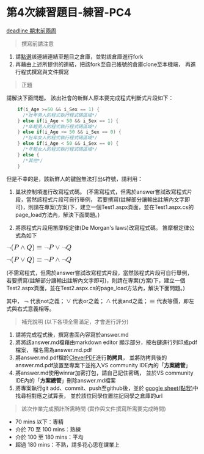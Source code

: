 ﻿# 第4次練習題目-練習-PC4
[deadline 期末前兩周](#)
>撰寫前請注意

1. 請[點選](https://github.com/altoliaw3/111-1PC4.git)該連結連結至題目之倉庫，並對該倉庫進行fork
2. 再藉由上述所提供的連結，把該fork至自己帳號的倉庫clone至本機端，
再進行程式撰寫與文件撰寫

> 正題

請解決下面問題。
該出社會的新鮮人原本要完成程式判斷式片段如下：
```csharp
    if(i_Age >=50 && i_Sex == 1) {
      /*壯年男人的程式執行程式碼區域*/
    } else if(i_Age < 50 && i_Sex == 1) {
      /*年輕男人的程式執行程式碼區域*/
    } else if(i_Age >= 50 && i_Sex == 0) {
      /*壯年女人的程式執行程式碼區域*/
    } else if(i_Age < 50 && i_Sex == 0) {
      /*年輕女人的程式執行程式碼區域*/
    } else {
      /*其他*/
    }
```

但是不幸的是，該新鮮人的鍵盤無法打出`&`符號，請利用：

1. 巢狀控制項進行改寫程式碼。
(不需寫程式，但需於answer嘗試改寫程式片段，當然該程式片段可自行舉例，
若要撰寫(註解部分讓輸出註解內文字即可)，則請在專案(方案)下，建立一個Test1.aspx頁面，並在Test1.aspx.cs的page_load方法內，解決下面問題。)

2. 將原程式片段用笛摩根定律(De Morgan's laws)改寫程式碼。
笛摩根定律公式為如下
<?xml version="1.0" encoding="UTF-8" standalone="no" ?>
<svg xmlns="http://www.w3.org/2000/svg" width="170.488px" height="18.096px" viewBox="0 -750 9419.4 1000" xmlns:xlink="http://www.w3.org/1999/xlink" style=""><defs><path id="MJX-7-TEX-N-AC" d="M56 323T56 336T70 356H596Q603 353 611 343V102Q598 89 591 89Q587 89 584 90T579 94T575 98T572 102L571 209V316H70Q56 323 56 336Z"></path><path id="MJX-7-TEX-N-28" d="M94 250Q94 319 104 381T127 488T164 576T202 643T244 695T277 729T302 750H315H319Q333 750 333 741Q333 738 316 720T275 667T226 581T184 443T167 250T184 58T225 -81T274 -167T316 -220T333 -241Q333 -250 318 -250H315H302L274 -226Q180 -141 137 -14T94 250Z"></path><path id="MJX-7-TEX-I-50" d="M287 628Q287 635 230 637Q206 637 199 638T192 648Q192 649 194 659Q200 679 203 681T397 683Q587 682 600 680Q664 669 707 631T751 530Q751 453 685 389Q616 321 507 303Q500 302 402 301H307L277 182Q247 66 247 59Q247 55 248 54T255 50T272 48T305 46H336Q342 37 342 35Q342 19 335 5Q330 0 319 0Q316 0 282 1T182 2Q120 2 87 2T51 1Q33 1 33 11Q33 13 36 25Q40 41 44 43T67 46Q94 46 127 49Q141 52 146 61Q149 65 218 339T287 628ZM645 554Q645 567 643 575T634 597T609 619T560 635Q553 636 480 637Q463 637 445 637T416 636T404 636Q391 635 386 627Q384 621 367 550T332 412T314 344Q314 342 395 342H407H430Q542 342 590 392Q617 419 631 471T645 554Z"></path><path id="MJX-7-TEX-N-2227" d="M318 591Q325 598 333 598Q344 598 348 591Q349 590 414 445T545 151T611 -4Q609 -22 591 -22Q588 -22 586 -21T581 -20T577 -17T575 -13T572 -9T570 -4L333 528L96 -4Q87 -20 80 -21Q78 -22 75 -22Q57 -22 55 -4Q55 2 120 150T251 444T318 591Z"></path><path id="MJX-7-TEX-I-51" d="M399 -80Q399 -47 400 -30T402 -11V-7L387 -11Q341 -22 303 -22Q208 -22 138 35T51 201Q50 209 50 244Q50 346 98 438T227 601Q351 704 476 704Q514 704 524 703Q621 689 680 617T740 435Q740 255 592 107Q529 47 461 16L444 8V3Q444 2 449 -24T470 -66T516 -82Q551 -82 583 -60T625 -3Q631 11 638 11Q647 11 649 2Q649 -6 639 -34T611 -100T557 -165T481 -194Q399 -194 399 -87V-80ZM636 468Q636 523 621 564T580 625T530 655T477 665Q429 665 379 640Q277 591 215 464T153 216Q153 110 207 59Q231 38 236 38V46Q236 86 269 120T347 155Q372 155 390 144T417 114T429 82T435 55L448 64Q512 108 557 185T619 334T636 468ZM314 18Q362 18 404 39L403 49Q399 104 366 115Q354 117 347 117Q344 117 341 117T337 118Q317 118 296 98T274 52Q274 18 314 18Z"></path><path id="MJX-7-TEX-N-29" d="M60 749L64 750Q69 750 74 750H86L114 726Q208 641 251 514T294 250Q294 182 284 119T261 12T224 -76T186 -143T145 -194T113 -227T90 -246Q87 -249 86 -250H74Q66 -250 63 -250T58 -247T55 -238Q56 -237 66 -225Q221 -64 221 250T66 725Q56 737 55 738Q55 746 60 749Z"></path><path id="MJX-7-TEX-N-2261" d="M56 444Q56 457 70 464H707Q722 456 722 444Q722 430 706 424H72Q56 429 56 444ZM56 237T56 250T70 270H707Q722 262 722 250T707 230H70Q56 237 56 250ZM56 56Q56 71 72 76H706Q722 70 722 56Q722 44 707 36H70Q56 43 56 56Z"></path><path id="MJX-7-TEX-N-2228" d="M55 580Q56 587 61 592T75 598Q86 598 96 580L333 48L570 580Q579 596 586 597Q588 598 591 598Q609 598 611 580Q611 574 546 426T415 132T348 -15Q343 -22 333 -22T318 -15Q317 -14 252 131T121 425T55 580Z"></path></defs><g stroke="currentColor" fill="currentColor" stroke-width="0" transform="matrix(1 0 0 -1 0 0)"><g data-mml-node="math"><g data-mml-node="mi"><use xlink:href="#MJX-7-TEX-N-AC"></use></g><g data-mml-node="mo" transform="translate(667, 0)"><use xlink:href="#MJX-7-TEX-N-28"></use></g><g data-mml-node="mi" transform="translate(1056, 0)"><use xlink:href="#MJX-7-TEX-I-50"></use></g><g data-mml-node="mo" transform="translate(2029.2, 0)"><use xlink:href="#MJX-7-TEX-N-2227"></use></g><g data-mml-node="mi" transform="translate(2918.4, 0)"><use xlink:href="#MJX-7-TEX-I-51"></use></g><g data-mml-node="mo" transform="translate(3709.4, 0)"><use xlink:href="#MJX-7-TEX-N-29"></use></g><g data-mml-node="mo" transform="translate(4376.2, 0)"><use xlink:href="#MJX-7-TEX-N-2261"></use></g><g data-mml-node="mi" transform="translate(5432, 0)"><use xlink:href="#MJX-7-TEX-N-AC"></use></g><g data-mml-node="mi" transform="translate(6099, 0)"><use xlink:href="#MJX-7-TEX-I-50"></use></g><g data-mml-node="mo" transform="translate(7072.2, 0)"><use xlink:href="#MJX-7-TEX-N-2228"></use></g><g data-mml-node="mi" transform="translate(7961.4, 0)"><use xlink:href="#MJX-7-TEX-N-AC"></use></g><g data-mml-node="mi" transform="translate(8628.4, 0)"><use xlink:href="#MJX-7-TEX-I-51"></use></g></g></g></svg>
<?xml version="1.0" encoding="UTF-8" standalone="no" ?>
<svg xmlns="http://www.w3.org/2000/svg" width="170.488px" height="18.096px" viewBox="0 -750 9419.4 1000" xmlns:xlink="http://www.w3.org/1999/xlink" style=""><defs><path id="MJX-8-TEX-N-AC" d="M56 323T56 336T70 356H596Q603 353 611 343V102Q598 89 591 89Q587 89 584 90T579 94T575 98T572 102L571 209V316H70Q56 323 56 336Z"></path><path id="MJX-8-TEX-N-28" d="M94 250Q94 319 104 381T127 488T164 576T202 643T244 695T277 729T302 750H315H319Q333 750 333 741Q333 738 316 720T275 667T226 581T184 443T167 250T184 58T225 -81T274 -167T316 -220T333 -241Q333 -250 318 -250H315H302L274 -226Q180 -141 137 -14T94 250Z"></path><path id="MJX-8-TEX-I-50" d="M287 628Q287 635 230 637Q206 637 199 638T192 648Q192 649 194 659Q200 679 203 681T397 683Q587 682 600 680Q664 669 707 631T751 530Q751 453 685 389Q616 321 507 303Q500 302 402 301H307L277 182Q247 66 247 59Q247 55 248 54T255 50T272 48T305 46H336Q342 37 342 35Q342 19 335 5Q330 0 319 0Q316 0 282 1T182 2Q120 2 87 2T51 1Q33 1 33 11Q33 13 36 25Q40 41 44 43T67 46Q94 46 127 49Q141 52 146 61Q149 65 218 339T287 628ZM645 554Q645 567 643 575T634 597T609 619T560 635Q553 636 480 637Q463 637 445 637T416 636T404 636Q391 635 386 627Q384 621 367 550T332 412T314 344Q314 342 395 342H407H430Q542 342 590 392Q617 419 631 471T645 554Z"></path><path id="MJX-8-TEX-N-2228" d="M55 580Q56 587 61 592T75 598Q86 598 96 580L333 48L570 580Q579 596 586 597Q588 598 591 598Q609 598 611 580Q611 574 546 426T415 132T348 -15Q343 -22 333 -22T318 -15Q317 -14 252 131T121 425T55 580Z"></path><path id="MJX-8-TEX-I-51" d="M399 -80Q399 -47 400 -30T402 -11V-7L387 -11Q341 -22 303 -22Q208 -22 138 35T51 201Q50 209 50 244Q50 346 98 438T227 601Q351 704 476 704Q514 704 524 703Q621 689 680 617T740 435Q740 255 592 107Q529 47 461 16L444 8V3Q444 2 449 -24T470 -66T516 -82Q551 -82 583 -60T625 -3Q631 11 638 11Q647 11 649 2Q649 -6 639 -34T611 -100T557 -165T481 -194Q399 -194 399 -87V-80ZM636 468Q636 523 621 564T580 625T530 655T477 665Q429 665 379 640Q277 591 215 464T153 216Q153 110 207 59Q231 38 236 38V46Q236 86 269 120T347 155Q372 155 390 144T417 114T429 82T435 55L448 64Q512 108 557 185T619 334T636 468ZM314 18Q362 18 404 39L403 49Q399 104 366 115Q354 117 347 117Q344 117 341 117T337 118Q317 118 296 98T274 52Q274 18 314 18Z"></path><path id="MJX-8-TEX-N-29" d="M60 749L64 750Q69 750 74 750H86L114 726Q208 641 251 514T294 250Q294 182 284 119T261 12T224 -76T186 -143T145 -194T113 -227T90 -246Q87 -249 86 -250H74Q66 -250 63 -250T58 -247T55 -238Q56 -237 66 -225Q221 -64 221 250T66 725Q56 737 55 738Q55 746 60 749Z"></path><path id="MJX-8-TEX-N-2261" d="M56 444Q56 457 70 464H707Q722 456 722 444Q722 430 706 424H72Q56 429 56 444ZM56 237T56 250T70 270H707Q722 262 722 250T707 230H70Q56 237 56 250ZM56 56Q56 71 72 76H706Q722 70 722 56Q722 44 707 36H70Q56 43 56 56Z"></path><path id="MJX-8-TEX-N-2227" d="M318 591Q325 598 333 598Q344 598 348 591Q349 590 414 445T545 151T611 -4Q609 -22 591 -22Q588 -22 586 -21T581 -20T577 -17T575 -13T572 -9T570 -4L333 528L96 -4Q87 -20 80 -21Q78 -22 75 -22Q57 -22 55 -4Q55 2 120 150T251 444T318 591Z"></path></defs><g stroke="currentColor" fill="currentColor" stroke-width="0" transform="matrix(1 0 0 -1 0 0)"><g data-mml-node="math"><g data-mml-node="mi"><use xlink:href="#MJX-8-TEX-N-AC"></use></g><g data-mml-node="mo" transform="translate(667, 0)"><use xlink:href="#MJX-8-TEX-N-28"></use></g><g data-mml-node="mi" transform="translate(1056, 0)"><use xlink:href="#MJX-8-TEX-I-50"></use></g><g data-mml-node="mo" transform="translate(2029.2, 0)"><use xlink:href="#MJX-8-TEX-N-2228"></use></g><g data-mml-node="mi" transform="translate(2918.4, 0)"><use xlink:href="#MJX-8-TEX-I-51"></use></g><g data-mml-node="mo" transform="translate(3709.4, 0)"><use xlink:href="#MJX-8-TEX-N-29"></use></g><g data-mml-node="mo" transform="translate(4376.2, 0)"><use xlink:href="#MJX-8-TEX-N-2261"></use></g><g data-mml-node="mi" transform="translate(5432, 0)"><use xlink:href="#MJX-8-TEX-N-AC"></use></g><g data-mml-node="mi" transform="translate(6099, 0)"><use xlink:href="#MJX-8-TEX-I-50"></use></g><g data-mml-node="mo" transform="translate(7072.2, 0)"><use xlink:href="#MJX-8-TEX-N-2227"></use></g><g data-mml-node="mi" transform="translate(7961.4, 0)"><use xlink:href="#MJX-8-TEX-N-AC"></use></g><g data-mml-node="mi" transform="translate(8628.4, 0)"><use xlink:href="#MJX-8-TEX-I-51"></use></g></g></g></svg>

(不需寫程式，但需於answer嘗試改寫程式片段，當然該程式片段可自行舉例，
若要撰寫(註解部分讓輸出註解內文字即可)，則請在專案(方案)下，建立一個Test2.aspx頁面，並在Test2.aspx.cs的page_load方法內，解決下面問題。)

其中，<?xml version="1.0" encoding="UTF-8" standalone="no" ?>
<svg xmlns="http://www.w3.org/2000/svg" width="12.072px" height="4.832px" viewBox="0 -356 667 267" xmlns:xlink="http://www.w3.org/1999/xlink" style=""><defs><path id="MJX-9-TEX-N-AC" d="M56 323T56 336T70 356H596Q603 353 611 343V102Q598 89 591 89Q587 89 584 90T579 94T575 98T572 102L571 209V316H70Q56 323 56 336Z"></path></defs><g stroke="currentColor" fill="currentColor" stroke-width="0" transform="matrix(1 0 0 -1 0 0)"><g data-mml-node="math"><g data-mml-node="mi"><use xlink:href="#MJX-9-TEX-N-AC"></use></g></g></g></svg>
代表not之義；<?xml version="1.0" encoding="UTF-8" standalone="no" ?>
<svg xmlns="http://www.w3.org/2000/svg" width="12.072px" height="11.224px" viewBox="0 -598 667 620" xmlns:xlink="http://www.w3.org/1999/xlink" style=""><defs><path id="MJX-14-TEX-N-2228" d="M55 580Q56 587 61 592T75 598Q86 598 96 580L333 48L570 580Q579 596 586 597Q588 598 591 598Q609 598 611 580Q611 574 546 426T415 132T348 -15Q343 -22 333 -22T318 -15Q317 -14 252 131T121 425T55 580Z"></path></defs><g stroke="currentColor" fill="currentColor" stroke-width="0" transform="matrix(1 0 0 -1 0 0)"><g data-mml-node="math"><g data-mml-node="mo"><use xlink:href="#MJX-14-TEX-N-2228"></use></g></g></g></svg>
代表or之義；<?xml version="1.0" encoding="UTF-8" standalone="no" ?>
<svg xmlns="http://www.w3.org/2000/svg" width="12.072px" height="11.224px" viewBox="0 -598 667 620" xmlns:xlink="http://www.w3.org/1999/xlink" style=""><defs><path id="MJX-20-TEX-N-2227" d="M318 591Q325 598 333 598Q344 598 348 591Q349 590 414 445T545 151T611 -4Q609 -22 591 -22Q588 -22 586 -21T581 -20T577 -17T575 -13T572 -9T570 -4L333 528L96 -4Q87 -20 80 -21Q78 -22 75 -22Q57 -22 55 -4Q55 2 120 150T251 444T318 591Z"></path></defs><g stroke="currentColor" fill="currentColor" stroke-width="0" transform="matrix(1 0 0 -1 0 0)"><g data-mml-node="math"><g data-mml-node="mo"><use xlink:href="#MJX-20-TEX-N-2227"></use></g></g></g></svg>
代表and之義；<?xml version="1.0" encoding="UTF-8" standalone="no" ?>
<svg xmlns="http://www.w3.org/2000/svg" width="14.080px" height="7.744px" viewBox="0 -464 778 428" xmlns:xlink="http://www.w3.org/1999/xlink" style=""><defs><path id="MJX-23-TEX-N-2261" d="M56 444Q56 457 70 464H707Q722 456 722 444Q722 430 706 424H72Q56 429 56 444ZM56 237T56 250T70 270H707Q722 262 722 250T707 230H70Q56 237 56 250ZM56 56Q56 71 72 76H706Q722 70 722 56Q722 44 707 36H70Q56 43 56 56Z"></path></defs><g stroke="currentColor" fill="currentColor" stroke-width="0" transform="matrix(1 0 0 -1 0 0)"><g data-mml-node="math"><g data-mml-node="mo"><use xlink:href="#MJX-23-TEX-N-2261"></use></g></g></g></svg>
代表等價，即左式與右式意義相等。


> 補充說明 (以下各項全需滿足，才會進行評分)

1. 請將完成程式後，撰寫書面內容寫於answer.md
2. 將將該answer.md檔藉由markdown editor 顯示部分，按右鍵進行列印成pdf檔案，
檔名需為answer.md.pdf
3. 將answer.md.pdf檔於[CleverPDF](https://www.cleverpdf.com/zh-tw/encrypt-pdf)進行**防拷貝**，
並將防拷貝後的answer.md.pdf放置至專案下並拖入VS community IDE內的「**方案總管**」
4. 將answer.md使用winrar加密打包，請自己記住密碼，
並於VS community IDE內的「**方案總管**」刪除answer.md檔案
5. 將專案執行git add、commit、push至github後，並於
[google sheet(點我)](https://docs.google.com/spreadsheets/d/1x_GfVISrublmnrn1S43wtEt_XPEKV2AqirTlMZPLCK4/edit#gid=345458270)中找尋相對應之試算表，
並於該位同學位置註記同學之倉庫的url

>該次作業完成預計所需時間 (實作與文件撰寫所需要完成時間) 

* 70 mins 以下：專精
* 介於 70 至 100 mins：熟練
* 介於 100 至 180 mins：平均
* 超過 180 mins：不熟，請多花心思在課業上

